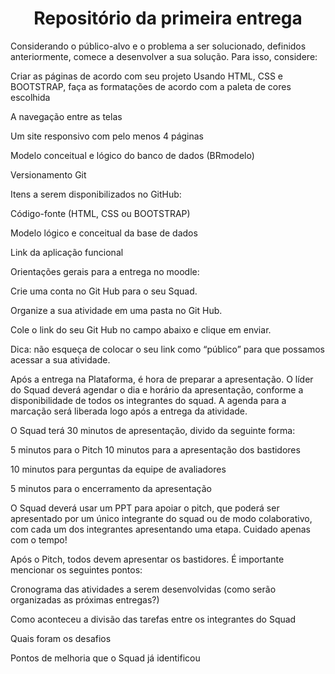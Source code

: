 
<h1 align="center">Repositório da primeira entrega</h1>
Considerando o público-alvo e o problema a ser solucionado, definidos anteriormente, comece a desenvolver a sua solução. Para isso, considere: 

Criar as páginas de acordo com seu projeto 
Usando HTML, CSS e BOOTSTRAP, faça as formatações de acordo com a paleta de cores escolhida 

A navegação entre as telas 

Um site responsivo com pelo menos 4 páginas 

Modelo conceitual e lógico do banco de dados (BRmodelo) 

Versionamento Git 

Itens a serem disponibilizados no GitHub: 

Código-fonte (HTML, CSS ou BOOTSTRAP) 

Modelo lógico e conceitual da base de dados 

Link da aplicação funcional 

Orientações gerais para a entrega no moodle: 

Crie uma conta no Git Hub para o seu Squad. 

Organize a sua atividade em uma pasta no Git Hub. 

Cole o link do seu Git Hub no campo abaixo e clique em enviar.  

Dica: não esqueça de colocar o seu link como “público” para que possamos acessar a sua atividade. 

Após a entrega na Plataforma, é hora de preparar a apresentação. O líder do Squad deverá agendar o dia e horário da apresentação, conforme a disponibilidade de todos os integrantes do squad. A agenda para a marcação será liberada logo após a entrega da atividade.  


O Squad terá 30 minutos de apresentação, divido da seguinte forma: 

 5 minutos para o Pitch 
10 minutos para a apresentação dos bastidores 

10 minutos para perguntas da equipe de avaliadores 

5 minutos para o encerramento da apresentação 

O Squad deverá usar um PPT para apoiar o pitch, que poderá ser apresentado por um único integrante do squad ou de modo colaborativo, com cada um dos integrantes apresentando uma etapa. Cuidado apenas com o tempo! 

Após o Pitch, todos devem apresentar os bastidores. É importante mencionar os seguintes pontos: 
 
Cronograma das atividades a serem desenvolvidas (como serão organizadas as próximas entregas?) 

Como aconteceu a divisão das tarefas entre os integrantes do Squad 

Quais foram os desafios  

Pontos de melhoria que o Squad já identificou